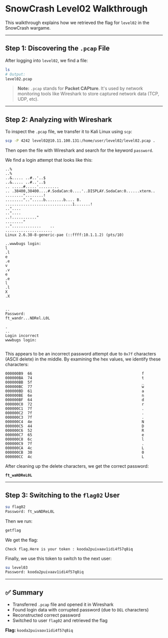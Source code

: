 


# SnowCrash Level02 Walkthrough

This walkthrough explains how we retrieved the flag for `level02` in the SnowCrash wargame.

---

## Step 1: Discovering the `.pcap` File

After logging into `level02`, we find a file:

```bash
ls
# Output:
level02.pcap
```

> **Note:** `.pcap` stands for **Packet CAPture**. It's used by network monitoring tools like Wireshark to store captured network data (TCP, UDP, etc).

---

## Step 2: Analyzing with Wireshark

To inspect the `.pcap` file, we transfer it to Kali Linux using `scp`:

```bash
scp -P 4242 level02@10.11.100.131:/home/user/level02/level02.pcap .
```

Then open the file with Wireshark and search for the keyword `password`.

We find a login attempt that looks like this:

```
..%
..%
..&..... ..#..'..$
..&..... ..#..'..$
.. .....#.....'.........
.. .38400,38400....#.SodaCan:0....'..DISPLAY.SodaCan:0......xterm..
........"........!
........"..".....b........b....	B.
..............................1.......!
.."....
.."....
..!..........."
........"
..".............	..
.....................
Linux 2.6.38-8-generic-pae (::ffff:10.1.1.2) (pts/10)

..wwwbugs login: 
l
.l
e
.e
v
.v
e
.e
l
.l
X
.X


..
Password: 
ft_wandr...NDRel.L0L

.
..
Login incorrect
wwwbugs login: 


```

This appears to be an incorrect password attempt due to `0x7f` characters (ASCII delete) in the middle. By examining the hex values, we identify these characters:

```
000000B9  66                                                 f
000000BA  74                                                 t
000000BB  5f                                                 _
000000BC  77                                                 w
000000BD  61                                                 a
000000BE  6e                                                 n
000000BF  64                                                 d
000000C0  72                                                 r
000000C1  7f                                                 .
000000C2  7f                                                 .
000000C3  7f                                                 .
000000C4  4e                                                 N
000000C5  44                                                 D
000000C6  52                                                 R
000000C7  65                                                 e
000000C8  6c                                                 l
000000C9  7f                                                 .
000000CA  4c                                                 L
000000CB  30                                                 0
000000CC  4c                                                 L
```

After cleaning up the delete characters, we get the correct password:

**`ft_waNDReL0L`**

---

## Step 3: Switching to the `flag02` User

```bash
su flag02
Password: ft_waNDReL0L
```

Then we run:

```bash
getflag
```

We get the flag:

```
Check flag.Here is your token : kooda2puivaav1idi4f57q8iq
```

Finally, we use this token to switch to the next user:

```bash
su level03
Password: kooda2puivaav1idi4f57q8iq
```

---

## ✅ Summary

- Transferred `.pcap` file and opened it in Wireshark
- Found login data with corrupted password (due to `DEL` characters)
- Reconstructed correct password
- Switched to user `flag02` and retrieved the flag

**Flag:** `kooda2puivaav1idi4f57q8iq`
